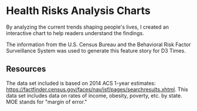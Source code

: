 # Health Risks Analysis Charts

By analyzing the current trends shaping people's lives, I created an interactive chart to help readers understand the findings.

The information from the U.S. Census Bureau and the Behavioral Risk Factor Surveillance System was used to generate this feature story for D3 Times.

## Resources
The data set included is based on 2014 ACS 1-year estimates: https://factfinder.census.gov/faces/nav/jsf/pages/searchresults.xhtml. This data set includes data on rates of income, obesity, poverty, etc. by state. MOE stands for "margin of error."

